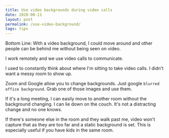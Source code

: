 ```yaml
---
title: Use video backgrounds during video calls
date: 2020-08-11
layout: post
permalink: /use-video-background/
tags: tips
---
```


Bottom Line: With a video background, I could move around and other people can be behind me without being seen on video.

I work remotely and we use video calls to communicate.

I used to constantly think about where I'm sitting to take video calls. I didn't want a messy room to show up.

Zoom and Google allow you to change backgrounds. Just google `blurred office background`. Grab one of those images and use them.

If it's a long meeting, I can easily move to another room without the background changing. I can lie down on the couch. It's not a distracting change and no one knows.

If there's someone else in the room and they walk past me, video won't capture that as they are too far and a static background is set. This is especially useful if you have kids in the same room.